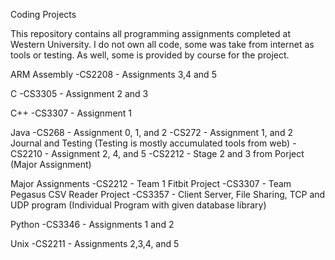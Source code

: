 Coding Projects

This repository contains all programming assignments completed at Western University.
I do not own all code, some was take from internet as tools or testing.
As well, some is provided by course for the project.

ARM Assembly
	-CS2208 - Assignments 3,4 and 5

C
	-CS3305 - Assignment 2 and 3

C++
	-CS3307 - Assignment 1

Java
	-CS268 - Assignment 0, 1, and 2
	-CS272 - Assignment 1, and 2 Journal and Testing (Testing is mostly accumulated tools from web)
	-CS2210 - Assignment 2, 4, and 5
	-CS2212 - Stage 2 and 3 from Porject (Major Assignment)

Major Assignments
	-CS2212 - Team 1 Fitbit Project
	-CS3307 - Team Pegasus CSV Reader Project
	-CS3357 - Client Server, File Sharing, TCP and UDP program (Individual Program with given database library)

Python
	-CS3346 - Assignments 1 and 2

Unix
	-CS2211 - Assignments 2,3,4, and 5
